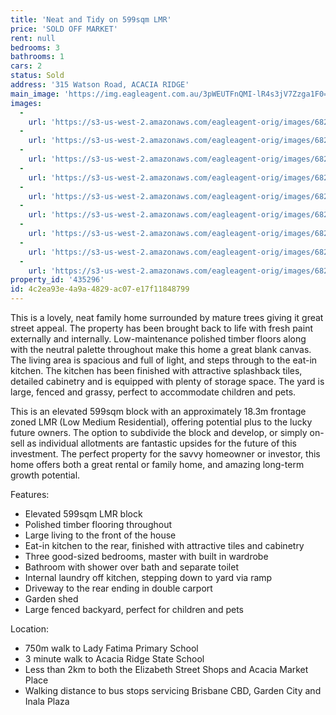 ```yaml
---
title: 'Neat and Tidy on 599sqm LMR'
price: 'SOLD OFF MARKET'
rent: null
bedrooms: 3
bathrooms: 1
cars: 2
status: Sold
address: '315 Watson Road, ACACIA RIDGE'
main_image: 'https://img.eagleagent.com.au/3pWEUTFnQMI-lR4s3jV7Zzga1F0=/1280x854/smart/https://s3-us-west-2.amazonaws.com/eagleagent-orig/images/6822871/131226030-image-M.jpg'
images:
  -
    url: 'https://s3-us-west-2.amazonaws.com/eagleagent-orig/images/6822879/131226030-image-H.jpg'
  -
    url: 'https://s3-us-west-2.amazonaws.com/eagleagent-orig/images/6822878/131226030-image-G.jpg'
  -
    url: 'https://s3-us-west-2.amazonaws.com/eagleagent-orig/images/6822877/131226030-image-F.jpg'
  -
    url: 'https://s3-us-west-2.amazonaws.com/eagleagent-orig/images/6822876/131226030-image-E.jpg'
  -
    url: 'https://s3-us-west-2.amazonaws.com/eagleagent-orig/images/6822875/131226030-image-D.jpg'
  -
    url: 'https://s3-us-west-2.amazonaws.com/eagleagent-orig/images/6822874/131226030-image-C.jpg'
  -
    url: 'https://s3-us-west-2.amazonaws.com/eagleagent-orig/images/6822873/131226030-image-B.jpg'
  -
    url: 'https://s3-us-west-2.amazonaws.com/eagleagent-orig/images/6822872/131226030-image-A.jpg'
  -
    url: 'https://s3-us-west-2.amazonaws.com/eagleagent-orig/images/6822871/131226030-image-M.jpg'
property_id: '435296'
id: 4c2ea93e-4a9a-4829-ac07-e17f11848799
---
```

This is a lovely, neat family home surrounded by mature trees giving it great street appeal. The property has been brought back to life with fresh paint externally and internally. Low-maintenance polished timber floors along with the neutral palette throughout make this home a great blank canvas. The living area is spacious and full of light, and steps through to the eat-in kitchen. The kitchen has been finished with attractive splashback tiles, detailed cabinetry and is equipped with plenty of storage space. The yard is large, fenced and grassy, perfect to accommodate children and pets.

This is an elevated 599sqm block with an approximately 18.3m frontage zoned LMR (Low Medium Residential), offering potential plus to the lucky future owners. The option to subdivide the block and develop, or simply on-sell as individual allotments are fantastic upsides for the future of this investment. The perfect property for the savvy homeowner or investor, this home offers both a great rental or family home, and amazing long-term growth potential.

Features:

*  Elevated 599sqm LMR block
*  Polished timber flooring throughout
*  Large living to the front of the house
*  Eat-in kitchen to the rear, finished with attractive tiles and cabinetry
*  Three good-sized bedrooms, master with built in wardrobe
*  Bathroom with shower over bath and separate toilet
*  Internal laundry off kitchen, stepping down to yard via ramp
*  Driveway to the rear ending in double carport
*  Garden shed
*  Large fenced backyard, perfect for children and pets

Location:

*  750m walk to Lady Fatima Primary School
*  3 minute walk to Acacia Ridge State School
*  Less than 2km to both the Elizabeth Street Shops and Acacia Market Place
*  Walking distance to bus stops servicing Brisbane CBD, Garden City and Inala Plaza